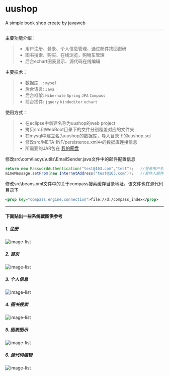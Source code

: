 # uushop

A simple book shop create by javaweb

---
主要功能介绍：
> * 用户注册、登录、个人信息管理、通过邮件找回密码
> * 图书搜索、购买、在线浏览，购物车管理
> * 后台echart图表显示、源代码在线编辑

主要技术：
> * 数据库　: `mysql`
> * 后台语言: `Java`
> * 后台框架: `Hibernate` `Spring` `JPA` `Compass`
> * 前台插件: `jquery` `kindeditor` `echart`

使用方式：
> * 在eclipse中新建名称为uushop的web project
> * 拷贝src和WebRoot目录下的文件分别覆盖对应的文件夹
> * 在mysql中建立名为uushop的数据库，导入目录下的uushop.sql
> * 修改src/META-INF/persistence.xml中的数据库连接信息
> * 所需要的JAR包在 [我的网盘][1]

修改src\com\liaoyu\utils\EmailSender.java文件中的邮件配置信息
```java
return new PasswordAuthentication("test@163.com","test");   //登录用户名/密码
mimeMessage.setFrom(new InternetAddress("test@163.com"));   //发件人邮件
```
修改src\beans.xml文件中的关于compass搜索缓存目录地址，该文件也在源代码目录下
```xml
<prop key="compass.engine.connection">file://d:/compass_index</prop>
```
---
#### 下面贴出一些系统截图供参考
##### 1. 注册
![image-list](http://images.cnitblog.com/i/477737/201407/312131237127226.png)
##### 2. 首页
![image-list](http://images.cnitblog.com/i/477737/201407/312132460409307.png)
##### 3. 个人信息
![image-list](http://images.cnitblog.com/i/477737/201407/312134022741152.png)
##### 4. 图书搜索
![image-list](http://images.cnitblog.com/i/477737/201407/312134496965231.png)
##### 5. 图表图示
![image-list](http://images.cnitblog.com/i/477737/201407/312135476333030.png)
##### 6. 源代码编辑
![image-list](http://images.cnitblog.com/i/477737/201407/312136509158396.png)




  [1]: http://pan.baidu.com/s/1o6lwvEy